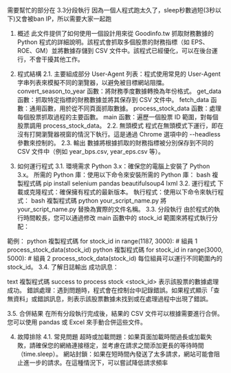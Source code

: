需要幫忙的部分在
3.3分段執行
因為一個人程式跑太久了，sleep秒數過短(3秒以下)又會被ban IP，所以需要大家一起跑

1. 概述
此文件提供了如何使用一個設計用來從 Goodinfo.tw 抓取財務數據的 Python 程式的詳細說明。該程式會抓取多個股票的財務指標（如 EPS、ROE、GM）並將數據存儲到 CSV 文件中。該程式已經優化，可以在後台運行，不會干擾其他工作。

2. 程式結構
2.1. 主要組成部分
User-Agent 列表：程式使用常見的 User-Agent 字串列表來模擬不同的瀏覽器，以避免被目標網站阻擋。
convert_season_to_year 函數：將財務季度數據轉換為年份格式。
get_data 函數：抓取特定指標的財務數據並將其保存到 CSV 文件中。
fetch_data 函數：通用函數，用於從不同頁面抓取數據。
process_stock_data 函數：處理每個股票抓取過程的主要函數。
main 函數：遍歷一個股票 ID 範圍，對每個股票調用 process_stock_data。
2.2. 無頭模式
程式在無頭模式下運行，即在沒有打開瀏覽器視窗的情況下執行。這是通過 Chrome 選項中的 --headless 參數來控制的。
2.3. 輸出
數據將根據抓取的財務指標被分別保存到不同的 CSV 文件中（例如 year_bps.csv, year_eps.csv 等）。

3. 如何運行程式
3.1. 環境需求
Python 3.x：確保您的電腦上安裝了 Python 3.x。
所需的 Python 庫：使用以下命令來安裝所需的 Python 庫：
bash
複製程式碼
pip install selenium pandas beautifulsoup4 lxml
3.2. 運行程式
下載或克隆程式：確保擁有程式的最新版本。
執行程式：使用以下命令來執行程式：
bash
複製程式碼
python your_script_name.py
將 your_script_name.py 替換為實際的文件名稱。
3.3. 分段執行
由於程式的執行時間較長，您可以通過修改 main 函數中的 stock_id 範圍來將程式執行分配：

範例：
python
複製程式碼
for stock_id in range(1187, 3000):  # 組員 1
    process_stock_data(stock_id)
python
複製程式碼
for stock_id in range(3000, 5000):  # 組員 2
    process_stock_data(stock_id)
每位組員可以運行不同範圍內的 stock_id。
3.4. 了解日誌輸出
成功訊息：

text
複製程式碼
success to process stock <stock_id>
表示該股票的數據處理成功。
錯誤處理：遇到問題時，程式會在控制台中記錄錯誤。如果程式顯示「查無資料」或錯誤訊息，則表示該股票數據未找到或在處理過程中出現了錯誤。

3.5. 合併結果
在所有分段執行完成後，結果的 CSV 文件可以根據需要進行合併。您可以使用 pandas 或 Excel 來手動合併這些文件。

4. 故障排除
4.1. 常見問題
超時或加載問題：如果頁面加載時間過長或加載失敗，請確保您的網絡連接穩定，並考慮在請求之間添加更長的等待時間（time.sleep）。
網站封鎖：如果在短時間內發送了太多請求，網站可能會阻止進一步的請求。在這種情況下，可以嘗試降低請求頻率